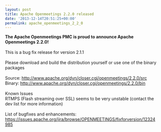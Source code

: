 ```yaml
---
layout: post
title: Apache Openmeetings 2.2.0 released
date: '2013-12-14T20:51:25+00:00'
permalink: apache_openmeetings_2_2_0
---
```

<b>The Apache Openmeetings PMC is proud to announce Apache Openmeetings 2.2.0!</b><br/>
<br/>
This is a bug fix release for version 2.1.1<br/>
<br/>
Please download and build the distribution yourself or use one of the binary packages<br/>
<br/>
Source: <a href="http://www.apache.org/dyn/closer.cgi/openmeetings/2.2.0/src" target="_BLANK">http://www.apache.org/dyn/closer.cgi/openmeetings/2.2.0/src</a><br/>
Binary: <a target="_BLANK" href="http://www.apache.org/dyn/closer.cgi/openmeetings/2.2.0/bin">http://www.apache.org/dyn/closer.cgi/openmeetings/2.2.0/bin</a><br/>
<br/>
Known Issues<br/>
RTMPS (Flash streaming over SSL) seems to be very unstable (contact the dev list for more information)<br/>
<br/>
List of bugfixes and enhancements: <br/>
<a target="_BLANK" href="https://issues.apache.org/jira/browse/OPENMEETINGS/fixforversion/12324985">https://issues.apache.org/jira/browse/OPENMEETINGS/fixforversion/12324985</a><br/>

